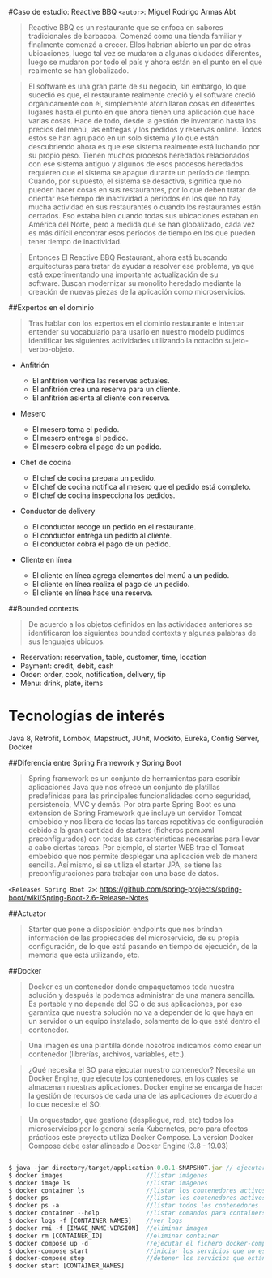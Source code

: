 #Caso de estudio: Reactive BBQ
`<autor>`: Miguel Rodrigo Armas Abt

> Reactive BBQ es un restaurante que se enfoca en sabores tradicionales de barbacoa. Comenzó como una tienda familiar y finalmente comenzó a crecer. Ellos habrían abierto un par de otras ubicaciones, luego tal vez se mudaron a algunas ciudades diferentes, luego se mudaron por todo el país y ahora están en el punto en el que realmente se han globalizado.

> El software es una gran parte de su negocio, sin embargo, lo que sucedió es que, el restaurante realmente creció y el software creció orgánicamente con él, simplemente atornillaron cosas en diferentes lugares hasta el punto en que ahora tienen una aplicación que hace varias cosas. Hace de todo, desde la gestión de inventario hasta los precios del menú, las entregas y los pedidos y reservas online. Todos estos se han agrupado en un solo sistema y lo que están descubriendo ahora es que ese sistema realmente está luchando por su propio peso. Tienen muchos procesos heredados relacionados con ese sistema antiguo y algunos de esos procesos heredados requieren que el sistema se apague durante un período de tiempo. Cuando, por supuesto, el sistema se desactiva, significa que no pueden hacer cosas en sus restaurantes, por lo que deben tratar de orientar ese tiempo de inactividad a períodos en los que no hay mucha actividad en sus restaurantes o cuando los restaurantes están cerrados. Eso estaba bien cuando todas sus ubicaciones estaban en América del Norte, pero a medida que se han globalizado, cada vez es más difícil encontrar esos períodos de tiempo en los que pueden tener tiempo de inactividad.

> Entonces El Reactive BBQ Restaurant, ahora está buscando arquitecturas para tratar de ayudar a resolver ese problema, ya que está experimentando una importante actualización de su software. Buscan modernizar su monolito heredado mediante la creación de nuevas piezas de la aplicación como microservicios.

##Expertos en el dominio
> Tras hablar con los expertos en el dominio restaurante e intentar entender su vocabulario para usarlo en nuestro modelo pudimos identificar las siguientes actividades utilizando la notación sujeto-verbo-objeto.

- Anfitrión
    - El anfitrión verifica las reservas actuales.
    - El anfitrión crea una reserva para un cliente.
    - El anfitrión asienta al cliente con reserva.

- Mesero
    - El mesero toma el pedido.
    - El mesero entrega el pedido.
    - El mesero cobra el pago de un pedido.
  
- Chef de cocina
    - El chef de cocina prepara un pedido.
    - El chef de cocina notifica al mesero que el pedido está completo.
    - El chef de cocina inspecciona los pedidos.

- Conductor de delivery
    - El conductor recoge un pedido en el restaurante.
    - El conductor entrega un pedido al cliente.
    - El conductor cobra el pago de un pedido.

- Cliente en línea
    - El cliente en línea agrega elementos del menú a un pedido.
    - El cliente en línea realiza el pago de un pedido.
    - El cliente en línea hace una reserva.

##Bounded contexts
> De acuerdo a los objetos definidos en las actividades anteriores se identificaron los siguientes bounded contexts y algunas palabras de sus lenguajes ubicuos.

- Reservation: reservation, table, customer, time, location
- Payment: credit, debit, cash
- Order: order, cook, notification, delivery, tip
- Menu: drink, plate, items
    
# Tecnologías de interés
Java 8, Retrofit, Lombok, Mapstruct, JUnit, Mockito, Eureka, Config Server, Docker

##Diferencia entre Spring Framework y Spring Boot
> Spring framework es un conjunto de herramientas para escribir aplicaciones Java que nos ofrece un conjunto de platillas predefinidas para las principales funcionalidades como seguridad, persistencia, MVC y demás. Por otra parte Spring Boot es una extension de Spring Framework que incluye un servidor Tomcat embebido y nos libera de todas las tareas repetitivas de configuración debido a la gran cantidad de starters (ficheros pom.xml preconfigurados) con todas las características necesarias para llevar a cabo ciertas tareas. Por ejemplo, el starter WEB trae el Tomcat embebido que nos permite desplegar una aplicación web de manera sencilla. Así mismo, si se utiliza el starter JPA, se tiene las preconfiguraciones para trabajar con una base de datos.

`<Releases Spring Boot 2>`: https://github.com/spring-projects/spring-boot/wiki/Spring-Boot-2.6-Release-Notes

##Actuator
> Starter que pone a disposición endpoints que nos brindan información de las propiedades del microservicio, de su propia configuración, de lo que está pasando en tiempo de ejecución, de la memoria que está utilizando, etc.

##Docker
> Docker es un contenedor donde empaquetamos toda nuestra solución y después la podemos administrar de una manera sencilla. Es portable y no depende del SO o de sus aplicaciones, por eso garantiza que nuestra solución no va a depender de lo que haya en un servidor o un equipo instalado, solamente de lo que esté dentro el contenedor.

> Una imagen es una plantilla donde nosotros indicamos cómo crear un contenedor (librerías, archivos, variables, etc.).

> ¿Qué necesita el SO para ejecutar nuestro contenedor? Necesita un Docker Engine, que ejecute los contenedores, en los cuales se almacenan nuestras aplicaciones. Docker engine se encarga de hacer la gestión de recursos de cada una de las aplicaciones de acuerdo a lo que necesite el SO.

> Un orquestador, que gestione (despliegue, red, etc) todos los microservicios por lo general sería Kubernetes, pero para efectos prácticos este proyecto utiliza Docker Compose. La version Docker Compose debe estar alineado a Docker Engine (3.8 - 19.03)

```javascript

$ java -jar directory/target/application-0.0.1-SNAPSHOT.jar // ejecutar un proyecto de java
$ docker images                       //listar imágenes 
$ docker image ls                     //listar imágenes 
$ docker container ls                 //listar los contenedores activos 
$ docker ps                           //listar los contenedores activos 
$ docker ps -a                        //listar todos los contenedores
$ docker container --help             //listar comandos para containers 
$ docker logs -f [CONTAINER_NAMES]    //ver logs 
$ docker rmi -f [IMAGE_NAME:VERSION]  //eliminar imagen 
$ docker rm [CONTAINER_ID]            //eliminar container  
$ docker compose up -d                //ejecutar el fichero docker-compose.yaml
$ docker-compose start                //iniciar los servicios que no están iniciados
$ docker-compose stop                 //detener los servicios que están iniciados
$ docker start [CONTAINER_NAMES]

```